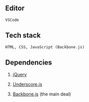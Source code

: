 ## Editor
    VSCode

## Tech stack
    HTML, CSS, JavaScript (Backbone.js)

## Dependencies
  1. [jQuery](https://jquery.com)

  2. [Underscore.js](https://underscorejs)

  3. [Backbone.js](https://backbonejs.org) (the main deal)
